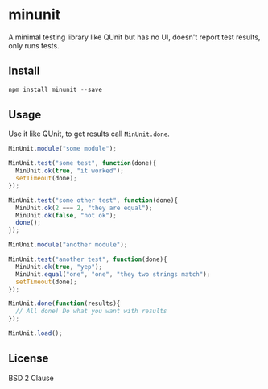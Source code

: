 # minunit

A minimal testing library like QUnit but has no UI, doesn't report test results, only runs tests.

## Install

```js
npm install minunit --save
```

## Usage

Use it like QUnit, to get results call `MinUnit.done`.

```js
MinUnit.module("some module");

MinUnit.test("some test", function(done){
  MinUnit.ok(true, "it worked");
  setTimeout(done);
});

MinUnit.test("some other test", function(done){
  MinUnit.ok(2 === 2, "they are equal");
  MinUnit.ok(false, "not ok");
  done();
});

MinUnit.module("another module");

MinUnit.test("another test", function(done){
  MinUnit.ok(true, "yep");
  MinUnit.equal("one", "one", "they two strings match");
  setTimeout(done);
});

MinUnit.done(function(results){
  // All done! Do what you want with results
});

MinUnit.load();
```

## License

BSD 2 Clause
